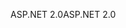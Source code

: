 <span data-ttu-id="b8e5f-101">ASP.NET 2.0</span><span class="sxs-lookup"><span data-stu-id="b8e5f-101">ASP.NET 2.0</span></span>